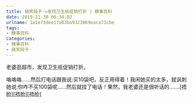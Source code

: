 ```yaml
---
title: 搞笑段子->发现卫生纸促销打折 | 糗事百科
date: 2019-11-30 06:34:02
urlname: 1a1e73dee1fa03ba9323069eaca73cbe
tags: 
- 糗事百科
categories:
- 糗事百科
- 搞笑段子
---
```

老婆逛超市，发现卫生纸促销打折。

咯咯咯......然后打电话跟我说:买10袋吧，反正用得着！我闲她买的太多，就讽刺她说:你咋不买100袋呢……然后就挂了电话！果然，我老婆还是很听话的.......[捂脸][捂脸][捂脸]


